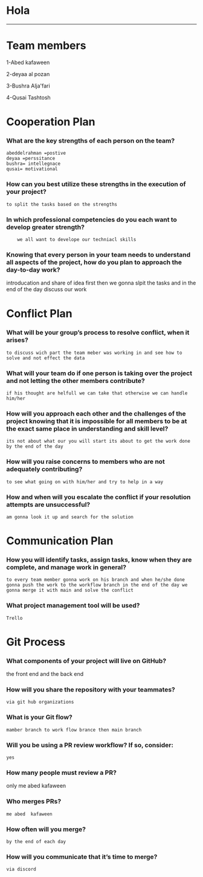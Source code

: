 # Hola

---

# Team members

1-Abed kafaween

2-deyaa al pozan

3-Bushra Alja'fari

4-Qusai Tashtosh

# Cooperation Plan

### What are the key strengths of each person on the team?

    abeddelrahman =postive
    deyaa =perssitance
    bushra= intellegnace
    qusai= motivational

### How can you best utilize these strengths in the execution of your project?

    to split the tasks based on the strengths

### In which professional competencies do you each want to develop greater strength?

        we all want to develope our techniacl skills

### Knowing that every person in your team needs to understand all aspects of the project, how do you plan to approach the day-to-day work?

introducation and share of idea first then we gonna slpit the tasks and in the end of the day discuss our work

# Conflict Plan

### What will be your group’s process to resolve conflict, when it arises?

    to discuss wich part the team meber was working in and see how to solve and not effect the data

### What will your team do if one person is taking over the project and not letting the other members contribute?

    if his thought are helfull we can take that otherwise we can handle him/her

### How will you approach each other and the challenges of the project knowing that it is impossible for all members to be at the exact same place in understanding and skill level?

    its not about what our you will start its about to get the work done by the end of the day

### How will you raise concerns to members who are not adequately contributing?

    to see what going on with him/her and try to help in a way

### How and when will you escalate the conflict if your resolution attempts are unsuccessful?

    am gonna look it up and search for the solution

# Communication Plan

### How you will identify tasks, assign tasks, know when they are complete, and manage work in general?

    to every team member gonna work on his branch and when he/she done gonna push the work to the workflow branch in the end of the day we gonna merge it with main and solve the conflict

### What project management tool will be used?

    Trello

# Git Process

### What components of your project will live on GitHub?

the front end and the back end

### How will you share the repository with your teammates?

    via git hub organizations

### What is your Git flow?

    mamber branch to work flow brance then main branch

### Will you be using a PR review workflow? If so, consider:

    yes

### How many people must review a PR?

only me abed kafaween

### Who merges PRs?

    me abed  kafaween

### How often will you merge?

    by the end of each day

### How will you communicate that it’s time to merge?

    via discord
